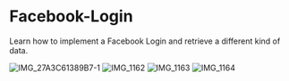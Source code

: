 # Facebook-Login
Learn how to implement a Facebook Login and retrieve a different kind of data.

![IMG_27A3C61389B7-1](https://user-images.githubusercontent.com/46055179/62839673-1bdf8980-bc9e-11e9-9997-9812e217f999.jpeg)
![IMG_1162](https://user-images.githubusercontent.com/46055179/59964252-87fc0780-950f-11e9-9e0a-aeee12033857.PNG)
![IMG_1163](https://user-images.githubusercontent.com/46055179/59964251-87637100-950f-11e9-8005-a33e2338b0c7.PNG)
![IMG_1164](https://user-images.githubusercontent.com/46055179/59964250-87637100-950f-11e9-981b-33d9ad52cdf7.PNG)
